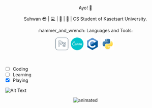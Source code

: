 <p align="center">
 Ayo! 👋
 <br/>
<br/>
 Suhwan 😎 | 💻 | 🏸 | 🎹 | CS Student of Kasetsart University.
</p>
<p align="center">
:hammer_and_wrench: Languages and Tools:
</p>
  
  <div align="center"> 
    <img src="https://github.com/devicons/devicon/blob/master/icons/photoshop/photoshop-line.svg" title ="photoshop" width="40" height = "40"/>&nbsp;
    <img src="https://github.com/devicons/devicon/blob/master/icons/canva/canva-original.svg" title ="canva" width="40" height = "40"/>&nbsp;
    <img src="https://github.com/devicons/devicon/blob/master/icons/c/c-original.svg" title ="c" width="40" height = "40"/>&nbsp;
    <img src="https://github.com/devicons/devicon/blob/master/icons/python/python-original.svg" title ="python" width="40" height = "40"/>&nbsp;
  </div>
<br/>
<br/>

  - [ ] Coding
  - [ ] Learning
  - [x] Playing

![Alt Text](https://media.giphy.com/media/xUOrwmiItGBYVGzKCI/giphy.gif)

<p align="center">
  <img src="https://media.giphy.com/media/xUOrwmiItGBYVGzKCI/giphy.gif" alt="animated" />
</p>
